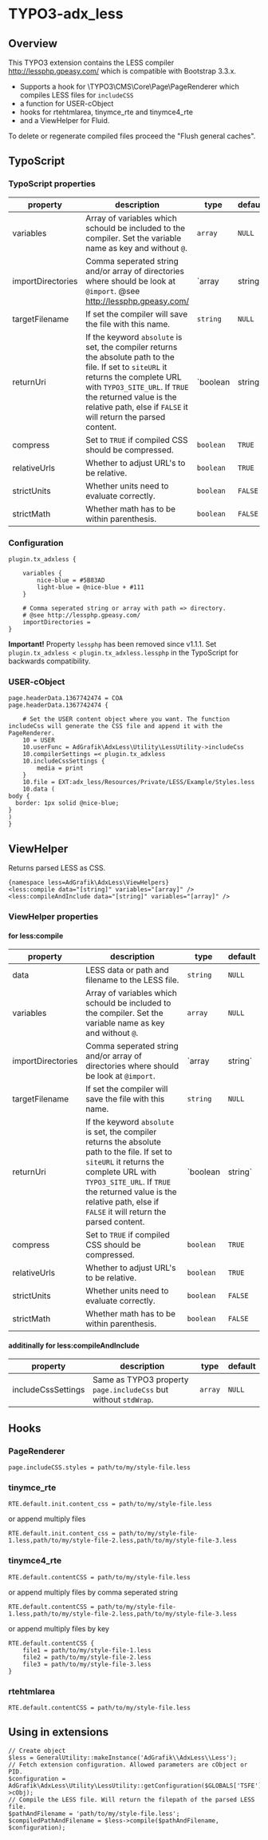 
# TYPO3-adx_less

## Overview

This TYPO3 extension contains the LESS compiler http://lessphp.gpeasy.com/ which is compatible with Bootstrap 3.3.x.

- Supports a hook for \TYPO3\CMS\Core\Page\PageRenderer which compiles LESS files for `includeCSS`
- a function for USER-cObject
- hooks for rtehtmlarea, tinymce_rte and tinymce4_rte
- and a ViewHelper for Fluid.

To delete or regenerate compiled files proceed the "Flush general caches".


## TypoScript

### TypoScript properties

property | description | type | default
-------- | ----------- | ---- | -------
variables | Array of variables which schould be included to the compiler. Set the variable name as key and without `@`. | `array` | `NULL`
importDirectories | Comma seperated string and/or array of directories where should be look at `@import`. @see http://lessphp.gpeasy.com/ | `array|string` | `NULL`
targetFilename | If set the compiler will save the file with this name. | `string` | `NULL`
returnUri | If the keyword `absolute` is set, the compiler returns the absolute path to the file. If set to `siteURL` it returns the complete URL with `TYPO3_SITE_URL`. If `TRUE` the returned value is the relative path, else if `FALSE` it will return the parsed content. | `boolean|string` | `NULL`
compress | Set to `TRUE` if compiled CSS should be compressed. | `boolean` | `TRUE`
relativeUrls | Whether to adjust URL's to be relative. | `boolean` | `TRUE`
strictUnits | Whether units need to evaluate correctly. | `boolean` | `FALSE`
strictMath | Whether math has to be within parenthesis. | `boolean` | `FALSE`


### Configuration

	plugin.tx_adxless {
	
		variables {
			nice-blue = #5B83AD
			light-blue = @nice-blue + #111
		}

		# Comma seperated string or array with path => directory.
		# @see http://lessphp.gpeasy.com/
		importDirectories = 
	}

**Important!** Property `lessphp` has been removed since v1.1.1. Set `plugin.tx_adxless < plugin.tx_adxless.lessphp` in the TypoScript for backwards compatibility.


### USER-cObject

	page.headerData.1367742474 = COA
	page.headerData.1367742474 {
	
		# Set the USER content object where you want. The function includeCss will generate the CSS file and append it with the PageRenderer.
		10 = USER
		10.userFunc = AdGrafik\AdxLess\Utility\LessUtility->includeCss
		10.compilerSettings =< plugin.tx_adxless
		10.includeCssSettings {
			media = print
		}
		10.file = EXT:adx_less/Resources/Private/LESS/Example/Styles.less
		10.data (
	body {
	  border: 1px solid @nice-blue;
	}
	)
	}


## ViewHelper

Returns parsed LESS as CSS.

	{namespace less=AdGrafik\AdxLess\ViewHelpers}
	<less:compile data="[string]" variables="[array]" />
	<less:compileAndInclude data="[string]" variables="[array]" />


### ViewHelper properties

#### for less:compile

property | description | type | default
-------- | ----------- | ---- | -------
data | LESS data or path and filename to the LESS file. | `string` | `NULL`
variables | Array of variables which schould be included to the compiler. Set the variable name as key and without `@`. | `array` | `NULL`
importDirectories | Comma seperated string and/or array of directories where should be look at `@import`. | `array|string` | `NULL`
targetFilename | If set the compiler will save the file with this name. | `string` | `NULL`
returnUri | If the keyword `absolute` is set, the compiler returns the absolute path to the file. If set to `siteURL` it returns the complete URL with `TYPO3_SITE_URL`. If `TRUE` the returned value is the relative path, else if `FALSE` it will return the parsed content. | `boolean|string` | `NULL`
compress | Set to `TRUE` if compiled CSS should be compressed. | `boolean` | `TRUE`
relativeUrls | Whether to adjust URL's to be relative. | `boolean` | `TRUE`
strictUnits | Whether units need to evaluate correctly. | `boolean` | `FALSE`
strictMath | Whether math has to be within parenthesis. | `boolean` | `FALSE`


#### additinally for less:compileAndInclude

property | description | type | default
-------- | ----------- | ---- | -------
includeCssSettings | Same as TYPO3 property `page.includeCss` but without `stdWrap`. | `array` | `NULL`


## Hooks

### PageRenderer

    page.includeCSS.styles = path/to/my/style-file.less


### tinymce_rte

    RTE.default.init.content_css = path/to/my/style-file.less

or append multiply files

    RTE.default.init.content_css = path/to/my/style-file-1.less,path/to/my/style-file-2.less,path/to/my/style-file-3.less


### tinymce4_rte

    RTE.default.contentCSS = path/to/my/style-file.less

or append multiply files by comma seperated string

    RTE.default.contentCSS = path/to/my/style-file-1.less,path/to/my/style-file-2.less,path/to/my/style-file-3.less

or append multiply files by key

    RTE.default.contentCSS {
    	file1 = path/to/my/style-file-1.less
    	file2 = path/to/my/style-file-2.less
    	file3 = path/to/my/style-file-3.less
    }


### rtehtmlarea

    RTE.default.contentCSS = path/to/my/style-file.less


## Using in extensions

	// Create object
	$less = GeneralUtility::makeInstance('AdGrafik\\AdxLess\\Less');
	// Fetch extension configuration. Allowed parameters are cObject or PID.
	$configuration = AdGrafik\AdxLess\Utility\LessUtility::getConfiguration($GLOBALS['TSFE']->cObj);
	// Compile the LESS file. Will return the filepath of the parsed LESS file.
	$pathAndFilename = 'path/to/my/style-file.less';
	$compiledPathAndFilename = $less->compile($pathAndFilename, $configuration);
